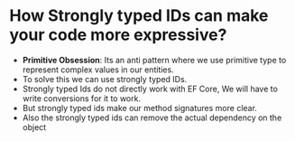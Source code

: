# How Strongly typed IDs can make your code more expressive?
* **Primitive Obsession**: Its an anti pattern where we use primitive type to represent complex values in our entities. 
* To solve this we can use strongly typed IDs.
* Strongly typed Ids do not directly work with EF Core, We will have to write conversions for it to work. 
* But strongly typed ids make our method signatures more clear. 
* Also the strongly typed ids can remove the actual dependency on the object
